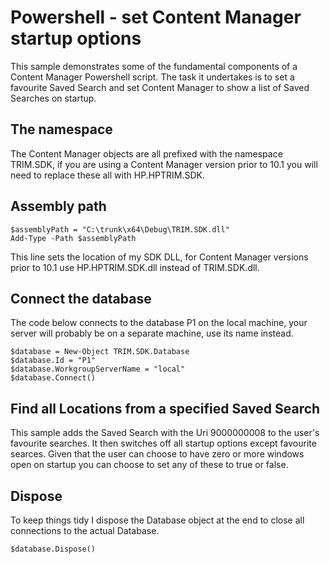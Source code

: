 # Powershell - set Content Manager startup options
This sample demonstrates some of the fundamental components of a Content Manager Powershell script. The task it undertakes is to set a favourite Saved Search and set Content Manager to show a list of Saved Searches on startup.

## The namespace
The Content Manager objects are all prefixed with the namespace TRIM.SDK, if you are using a Content Manager version prior to 10.1 you will need to replace these all with HP.HPTRIM.SDK.

## Assembly path

```
$assemblyPath = "C:\trunk\x64\Debug\TRIM.SDK.dll"
Add-Type -Path $assemblyPath
```

This line sets the location of my SDK DLL, for Content Manager versions prior to 10.1 use HP.HPTRIM.SDK.dll instead of TRIM.SDK.dll.

## Connect the database
The code below connects to the database P1 on the local machine, your server will probably be on a separate machine, use its name instead.

```
$database = New-Object TRIM.SDK.Database
$database.Id = "P1"
$database.WorkgroupServerName = "local"
$database.Connect()
```

## Find all Locations from a specified Saved Search
This sample adds the Saved Search with the Uri 9000000008 to the user's favourite searches.  It then switches off all startup options except favourite searces.  Given that the user can choose to have zero or more windows open on startup you can choose to set any of these to true or false.


## Dispose
To keep things tidy I dispose the Database object at the end to close all connections to the actual Database.
```
$database.Dispose()
```